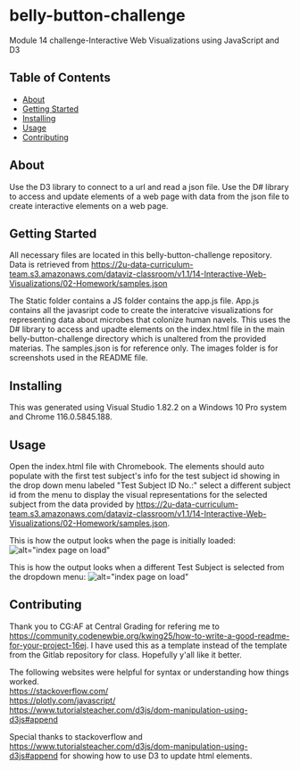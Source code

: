 # belly-button-challenge
Module 14 challenge-Interactive Web Visualizations using JavaScript and D3

## Table of Contents

- [About](#about)
- [Getting Started](#getting_started)
- [Installing](#installing)
- [Usage](#usage)
- [Contributing](#contributing)

## About
Use the D3 library to connect to a url and read a json file. Use the D# library to access and update elements of a web page with data from the json file to create interactive elements on a web page.

## Getting Started
All necessary files are located in this belly-button-challenge repository. Data is retrieved from https://2u-data-curriculum-team.s3.amazonaws.com/dataviz-classroom/v1.1/14-Interactive-Web-Visualizations/02-Homework/samples.json

The Static folder contains a JS folder contains the app.js file. App.js contains all the javasript code to create the interatcive visualizations for representing data about microbes that colonize human navels. This uses the D# library to access and upadte elements on the index.html file in the main belly-button-challenge directory which is unaltered from the provided materias. The samples.json is for reference only. The images folder is for screenshots used in the README file.


## Installing
This was generated using Visual Studio 1.82.2  on a Windows 10 Pro system and Chrome 116.0.5845.188.


## Usage
Open the index.html file with Chromebook. The elements should auto populate with the first test subject's info for the test subject id showing in the drop down menu labeled "Test Subject ID No.:" select a different subject id from the menu to display the visual representations for the selected subject from the data provided by https://2u-data-curriculum-team.s3.amazonaws.com/dataviz-classroom/v1.1/14-Interactive-Web-Visualizations/02-Homework/samples.json.

This is how the output looks when the page is initially loaded:
![alt="index page on load"]("https://github.com/sunshinebearlloyd/belly-button-challenge/blob/main/images/index.png")

This is how the output looks when a different Test Subject is selected from the dropdown menu:
![alt="index page on load"]("https://github.com/sunshinebearlloyd/belly-button-challenge/blob/main/images/indexChanged.png")






## Contributing
Thank you to CG:AF at Central Grading for refering me to https://community.codenewbie.org/kwing25/how-to-write-a-good-readme-for-your-project-16ej. I have used this as a template instead of the template from the Gitlab repository for class. Hopefully y'all like it better.

The following websites were helpful for syntax or understanding how things worked. \
https://stackoverflow.com/  \
https://plotly.com/javascript/  \
https://www.tutorialsteacher.com/d3js/dom-manipulation-using-d3js#append 



Special thanks to stackoverflow and https://www.tutorialsteacher.com/d3js/dom-manipulation-using-d3js#append for showing how to use D3 to update html elements.
